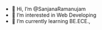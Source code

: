- 👋 Hi, I’m @SanjanaRamanujam
- 👀 I’m interested in Web Developing
- 🌱 I’m currently learning BE.ECE.,

<!---
SanjanaRamanujam/SanjanaRamanujam is a ✨ special ✨ repository because its `README.md` (this file) appears on your GitHub profile.
You can click the Preview link to take a look at your changes.
--->
